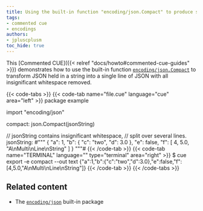 ```yaml
---
title: Using the built-in function "encoding/json.Compact" to produce single-line JSON from a string
tags:
- commented cue
- encodings
authors:
- jpluscplusm
toc_hide: true
---
```


This [Commented CUE]({{< relref "docs/howto#commented-cue-guides" >}})
demonstrates how to use the built-in function
[`encoding/json.Compact`](https://pkg.go.dev/cuelang.org/go/pkg/encoding/json#Compact)
to transform JSON held in a string into a single line of JSON with all
insignificant whitespace removed.

{{< code-tabs >}}
{{< code-tab name="file.cue" language="cue"  area="left" >}}
package example

import "encoding/json"

compact: json.Compact(jsonString)

// jsonString contains insignificant whitespace,
// split over several lines.
jsonString: #"""
	{
	  "a": 1,
	  "b": {
	    "c": "two",
	    "d": 3.0
	  },
	  "e": false,
	  "f": [
	    4,
	    5.0,
	    "A\nMulti\nLine\nString"
	  ]
	}
	"""#
{{< /code-tab >}}
{{< code-tab name="TERMINAL" language="" type="terminal" area="right" >}}
$ cue export -e compact --out text
{"a":1,"b":{"c":"two","d":3.0},"e":false,"f":[4,5.0,"A\nMulti\nLine\nString"]}
{{< /code-tab >}}
{{< /code-tabs >}}

## Related content

- The [`encoding/json`](https://pkg.go.dev/cuelang.org/go/pkg/encoding/json) built-in package
